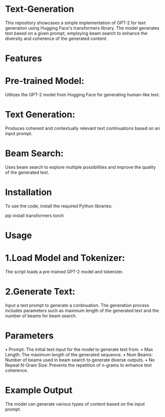 # Text-Generation

This repository showcases a simple implementation of GPT-2 for text generation using Hugging Face's transformers library. The model generates text based on a given prompt, employing beam search to enhance the diversity and coherence of the generated content.

# Features

# Pre-trained Model: 

   Utilizes the GPT-2 model from Hugging Face for generating human-like text.
# Text Generation: 
   
   Produces coherent and contextually relevant text continuations based on an input prompt.
# Beam Search: 
   
   Uses beam search to explore multiple possibilities and improve the quality of the generated text.
# Installation

To use the code, install the required Python libraries:

pip install transformers torch

# Usage

# 1.Load Model and Tokenizer: 

  The script loads a pre-trained GPT-2 model and tokenizer.
# 2.Generate Text: 

  Input a text prompt to generate a continuation. The generation process includes parameters such as maximum length of the generated text and the number of beams for beam search.

# Parameters

• Prompt: The initial text input for the model to generate text from.
• Max Length: The maximum length of the generated sequence.
• Num Beams: Number of beams used in beam search to generate diverse outputs.
• No Repeat N-Gram Size: Prevents the repetition of n-grams to enhance text coherence.

# Example Output

The model can generate various types of content based on the input prompt.
